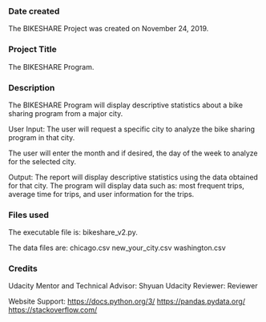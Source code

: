 ### Date created
The BIKESHARE Project was created on November 24, 2019. 

### Project Title
The BIKESHARE Program.

### Description
The BIKESHARE Program will display descriptive statistics about a bike sharing
program from a major city. 

User Input:
The user will request a specific city to analyze the bike sharing program 
in that city. 

The user will enter the month and if desired, the day of the week to analyze
for the selected city. 

Output:
The report will display descriptive statistics using the data obtained for 
that city. The program will display data such as: most frequent trips, average 
time for trips, and user information for the trips.   


### Files used
The executable file is: bikeshare_v2.py. 

The data files are:
chicago.csv
new_your_city.csv
washington.csv

### Credits
Udacity Mentor and Technical Advisor: Shyuan
Udacity Reviewer: Reviewer

Website Support:
https://docs.python.org/3/
https://pandas.pydata.org/
https://stackoverflow.com/